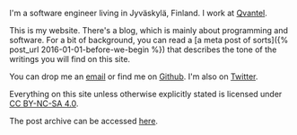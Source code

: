 I'm a software engineer living in Jyväskylä, Finland. I work
at [Qvantel](http://www.qvantel.com).

This is my website. There's a blog, which is mainly about programming and software. For a bit of
background, you can read a [a meta post of sorts]({% post_url 2016-01-01-before-we-begin %}) that
describes the tone of the writings you will find on this site.

You can drop me an [email](mailto:ane@iki.fi) or find me on [Github](https://github.com/ane). I'm
also on [Twitter](https://twitter.com/anewtf).

Everything on this site unless otherwise explicitly stated is licensed
under [CC BY-NC-SA 4.0](https://creativecommons.org/licenses/by-nc-sa/4.0/).

The post archive can be accessed [here](/archive.html).
